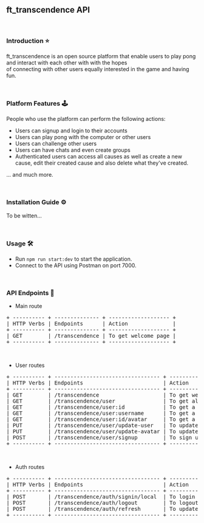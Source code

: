 ## ft_transcendence API

<br>

### Introduction ⭐

ft_transcendence is an open source platform that enable users to play pong and interact with each other with with the hopes \
of connecting with other users equally interested in the game and having fun.

<br>

### Platform Features 🕹️

People who use the platform can perform the following actions:

- Users can signup and login to their accounts
- Users can play pong with the computer or other users
- Users can challenge other users
- Users can have chats and even create groups
- Authenticated users can access all causes as well as create a new cause, edit their created cause and also
  delete what they've created.

... and much more.

<br>

### Installation Guide ⚙️

To be witten...

<br>

### Usage 🛠️

- Run `npm run start:dev` to start the application.
- Connect to the API using Postman on port 7000.

<br>

### API Endpoints 🔗

- Main route
<pre>
+ ---------- + -------------- + ------------------- +
| HTTP Verbs | Endpoints      | Action              |
+ ---------- + -------------- + ------------------- +
| GET        | /transcendence | To get welcome page |
+ ---------- + -------------- + ------------------- +
</pre>

<br>

- User routes<br>
<pre>
+ ---------- + --------------------------------- + ------------------------------- +
| HTTP Verbs | Endpoints                         | Action                          |
+ ---------- + --------------------------------- + ------------------------------- +
| GET        | /transcendence                    | To get welcome page             |
| GET        | /transcendence/user               | To get all the users            |
| GET        | /transcendence/user:id            | To get a user by id             |
| GET        | /transcendence/user:username      | To get a user by username       |
| GET        | /transcendence/user:id/avatar     | To get a user avatar by user id |
| PUT        | /transcendence/user/update-user   | To update a user                |
| PUT        | /transcendence/user/update-avatar | To update a user's avatar       |
| POST       | /transcendence/user/signup        | To sign up a new user account   |
+ ---------- + --------------------------------- + ------------------------------- +
</pre>

<br>

- Auth routes<br>
<pre>
+ ---------- + --------------------------------- + ----------------------------------------------- +
| HTTP Verbs | Endpoints                         | Action                                          |
+ ---------- + --------------------------------- + ----------------------------------------------- +
| POST       | /transcendence/auth/signin/local  | To login an existing user account               |
| POST       | /transcendence/auth/logout        | To logout (through refresh token)               |
| POST       | /transcendence/auth/refresh       | To update refresh token (through refresh token) |
+ ---------- + --------------------------------- + ----------------------------------------------- +
</pre>
